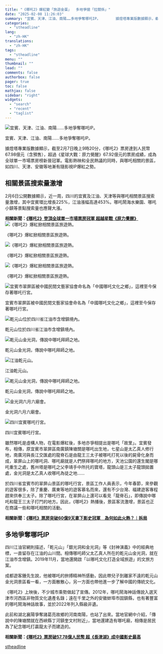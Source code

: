 ```yaml
---
title: "《哪吒2》爆紅變「旅遊金蛋」  多地爭搶「拉關係」"
date: "2025-02-08 11:26:03"
summary: "宜賓、天津、江油、南陽……多地爭奪哪吒IP。       據燈塔專業版數據顯示，截至2月7日..."
categories:
  - "stheadline"
lang:
  - "zh-HK"
translations:
  - "zh-HK"
tags:
  - "stheadline"
menu: ""
thumbnail: ""
lead: ""
comments: false
authorbox: false
pager: true
toc: false
mathjax: false
sidebar: "right"
widgets:
  - "search"
  - "recent"
  - "taglist"
---
```


![宜賓、天津、江油、南陽……多地爭奪哪吒IP。](https://image.stheadline.com/f/680p0/0x0/100/none/f252eca9542d024749361dc8ffb84de2/stheadline/inewsmedia/20250208/_2025020811201595024.jpg)

宜賓、天津、江油、南陽……多地爭奪哪吒IP。




據燈塔專業版數據顯示，截至2月7日晚上9時20分，《哪吒2》票房達到人民幣67.98億元（含預售），超過《星球大戰：原力覺醒》67.92億元的票房成績，成為全球單一市場票房榜新晉冠軍。電影熱映和全民熱議的同時，與哪吒相關的景區，如四川、天津、安徽等地漸有隨影視IP爆紅之勢。

相關景區搜索量激增
---------

2月6日公開數據顯示，近一周，四川的宜賓及江油、天津等與哪吒相關景區搜索量激增，其中宜賓環比增長225%，江油漲幅高達453%。哪吒鬧海水樂園、哪吒小鎮等景點搜索量也應聲大漲。

**相關新聞：[《哪吒2》登頂全球單一市場票房冠軍 超越星戰《原力覺醒》](https://www.stheadline.com/realtime-china/3426684/%E5%93%AA%E5%90%922%E7%99%BB%E9%A0%82%E5%85%A8%E7%90%83%E5%96%AE%E4%B8%80%E5%B8%82%E5%A0%B4%E7%A5%A8%E6%88%BF%E5%86%A0%E8%BB%8D-%E8%B6%85%E8%B6%8A%E6%98%9F%E6%88%B0%E5%8E%9F%E5%8A%9B%E8%A6%BA%E9%86%92)**
 ![《哪吒2》爆紅掀相關景區旅遊熱。](https://image.hkhl.hk/f/1024p0/0x0/100/none/735fb1a906f8b525a8b21b7c2d10440c/2025-02/Clipboard13_0_0.png)


《哪吒2》爆紅掀相關景區旅遊熱。



 ![《哪吒2》爆紅掀相關景區旅遊熱。](https://image.hkhl.hk/f/1024p0/0x0/100/none/8a5c80b797973b2beff7fd679452c845/2025-02/Clipboard14_0_0.png)


《哪吒2》爆紅掀相關景區旅遊熱。



 ![《哪吒2》爆紅掀相關景區旅遊熱。](https://image.hkhl.hk/f/1024p0/0x0/100/none/0831a7f987ed6992b05de3216bf2e830/2025-02/Clipboard12_0_1.png)


《哪吒2》爆紅掀相關景區旅遊熱。



 ![宜賓市翠屏區被中國民間文藝家協會命名為「中國哪吒文化之鄉」，這裡至今保存著哪吒行宮。](https://image.hkhl.hk/f/1024p0/0x0/100/none/aea79ca62ba29f6c5ca062a1fec00e7f/2025-02/Clipboard10_2.png)


宜賓市翠屏區被中國民間文藝家協會命名為「中國哪吒文化之鄉」，這裡至今保存著哪吒行宮。



 ![乾元山位於四川省江油市含增鎮境內。](https://image.hkhl.hk/f/1024p0/0x0/100/none/bec9977f3e465f5657753723a75e4e23/2025-02/Clipboard04_0.png)


乾元山位於四川省江油市含增鎮境內。



 ![乾元山金光洞，傳說中哪吒拜師之地。](https://image.hkhl.hk/f/1024p0/0x0/100/none/50db94d86e70a8578b6bd694325156e0/2025-02/Clipboard05_1.png)


乾元山金光洞，傳說中哪吒拜師之地。



 ![江油乾元山。](https://image.hkhl.hk/f/1024p0/0x0/100/none/1cb04db737111840ccb861f4306f1f88/2025-02/Clipboard06_2.png)


江油乾元山。



 ![乾元山金光洞，傳說中哪吒拜師之地。](https://image.hkhl.hk/f/1024p0/0x0/100/none/2b38bbe8253db43e07708ea8ddf06e5d/2025-02/Clipboard07_2.png)


乾元山金光洞，傳說中哪吒拜師之地。



 ![金光洞六月六廟會。](https://image.hkhl.hk/f/1024p0/0x0/100/none/4776aef363b27de5328e57da10b1882e/2025-02/Clipboard08_4.png)


金光洞六月六廟會。



 ![四川宜賓哪吒行宮。](https://image.hkhl.hk/f/1024p0/0x0/100/none/d735a44b224c547b41c56cbdbc67386a/2025-02/Clipboard09_3.png)


四川宜賓哪吒行宮。




雖然哪吒是虛構人物，在電影爆紅後，多地亦爭相提出是哪吒「故里」。宜賓發布，相傳，原宜賓市翠屏區南廣鎮陳塘關是哪吒出生地，七星山是太乙真人修行地，南廣河與長江交匯處的龍脊石是由龍王三太子被哪吒打死以後的屍骨化身而成，翠屏山上的哪吒洞、哪吒廟就是人們祭拜哪吒的地方，天池公園的還生閣是哪吒重生之處，舊州塔是哪吒之父李靖手中所托的寶塔，龍頭山是三太子龍頭拋置處，金光洞是太乙真人收哪吒為徒之地……

於四川省宜賓市的翠屏山景區的哪吒行宮，景區工作人員表示，今年春節，來參觀的遊客很多，除了重慶、廣東等地的遊客慕名而來，還有不少台灣、福建遊客專程趕來供奉三太子。除了哪吒行宮，在翠屏山上還可以看見「龍脊石」，即傳說中哪吒和龍王三太子打鬥的地方。因此，《哪吒2》熱播後，景區客流激增，景區也正在商議一些和哪吒相關的活動。

  

**相關新聞：[《哪吒》票房突破60億9天拿下影史冠軍　為何如此火熱？︱拆局](https://www.stheadline.com/realtime-china/3426320/%E5%93%AA%E5%90%92%E7%A5%A8%E6%88%BF%E7%AA%81%E7%A0%B460%E5%84%849%E5%A4%A9%E6%8B%BF%E4%B8%8B%E5%BD%B1%E5%8F%B2%E5%86%A0%E8%BB%8D%E7%82%BA%E4%BD%95%E5%A6%82%E6%AD%A4%E7%81%AB%E7%86%B1%E6%8B%86%E5%B1%80)**

多地爭奪哪吒IP
--------

四川江油官網則描述，「乾元山」「銀光洞和金光洞」等《封神演義》中的經典地標，一直留存在江油的山川間。相傳哪吒師父太乙真人所在的乾元山金光洞，就在江油市含增鎮。2019年11月，當地還開啟「以哪吒文化打造全域旅遊」的文旅方案。

成都遊客鍾先生說，他被哪吒的拚搏精神所感動，因此帶兒子到離家不遠的乾元山金光洞景區看一看，一方面散散心，另一方面也帶他進一步了解中國的傳統文化。

《哪吒2》上映後，不少城市乘勢做起了宣傳。2012年，哪吒鬧海神話傳說入選天津市河西區非物質文化遺產名錄；遠在千里之外的安徽蚌埠市固鎮縣，也有著豐富的哪吒鬧海神話故事，並於2022年列入縣級非遺。

此前和湖北襄陽爭奪諸葛亮故鄉的河南南陽，也站了出來。當地官網中介紹，「傳說中的陳塘關就在西峽縣丁河鎮奎文村附近」，當地還建造有哪吒廟，相傳是居民為了紀念哪吒打贏龍太子而建造的。

**相關新聞：[《哪吒2》票房破57.78億人民幣 超《長津湖》成中國影史最高](https://www.stheadline.com/realtime-china/3426165/%E5%93%AA%E5%90%922%E7%A5%A8%E6%88%BF%E7%A0%B45778%E5%84%84%E4%BA%BA%E6%B0%91%E5%B9%A3-%E8%B6%85%E9%95%B7%E6%B4%A5%E6%B9%96%E6%88%90%E4%B8%AD%E5%9C%8B%E5%BD%B1%E5%8F%B2%E6%9C%80%E9%AB%98)**

[stheadline](https://std.stheadline.com/realtime/article/2051533/即時-中國-哪吒2-爆紅變-旅遊金蛋-多地爭搶-拉關係)
